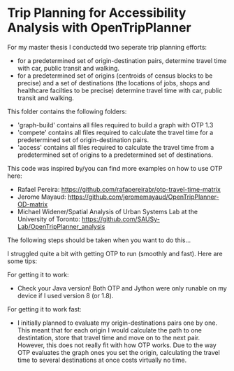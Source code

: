 # Trip Planning for Accessibility Analysis with OpenTripPlanner 

For my master thesis I conductedd two seperate trip planning efforts: 
* for a predetermined set of origin-destination pairs, determine travel time with car, public transit and walking. 
* for a predetermined set of origins (centroids of census blocks to be precise) and a set of destinations (the locations of jobs, shops and healthcare facilties to be precise) determine travel time with car, public transit and walking. 

This folder contains the following folders:
* 'graph-build' contains all files required to build a graph with OTP 1.3
* 'compete' contains all files required to calculate the travel time for a predetermined set of origin-destination pairs. 
* 'access' contains all files required to calculate the travel time from a predetermined set of origins to a predetermined set of destinations. 

This code was inspired by/you can find more examples on how to use OTP here: 
* Rafael Pereira: https://github.com/rafapereirabr/otp-travel-time-matrix 
* Jerome Mayaud: https://github.com/jeromemayaud/OpenTripPlanner-OD-matrix 
* Michael Widener/Spatial Analysis of Urban Systems Lab at the University of Toronto: https://github.com/SAUSy-Lab/OpenTripPlanner_analysis 
 
The following steps should be taken when you want to do this... 

I struggled quite a bit with getting OTP to run (smoothly and fast). Here are some tips:

For getting it to work:
* Check your Java version! Both OTP and Jython were only runable on my device if I used version 8 (or 1.8). 

For getting it to work fast:
* I initially planned to evaluate my origin-destinations pairs one by one. This meant that for each origin I would calculate the path to one destintation, store that travel time and move on to the next pair. However, this does not really fit with how OTP works. Due to the way OTP evaluates the graph ones you set the origin, calculating the travel time to several destinations at once costs virtually no time. 
